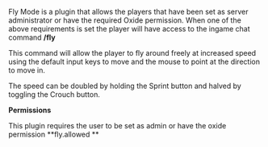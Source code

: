 Fly Mode is a plugin that allows the players that have been set as server administrator or have the required Oxide permission. When one of the above requirements is set the player will have access to the ingame chat command **/fly**


This command will allow the player to fly around freely at increased speed using the default input keys to move and the mouse to point at the direction to move in.


The speed can be doubled by holding the Sprint button and halved by toggling the Crouch button.

**Permissions**


This plugin requires the user to be set as admin or have the oxide permission **fly.allowed
**